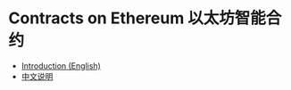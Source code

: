 # Contracts on Ethereum 以太坊智能合约

- [Introduction (English)](http://voken.io/en/latest/#contracts)
- [中文说明](http://voken.io/zh_CN/latest/#contracts)

